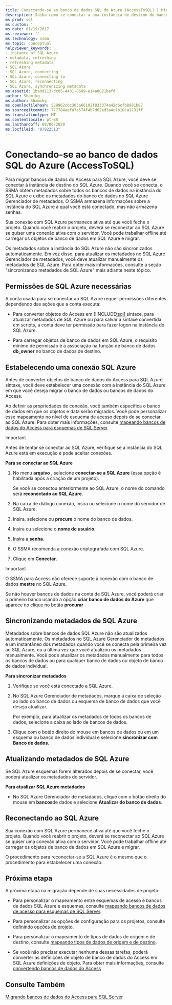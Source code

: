 ```yaml
---
title: Conectando-se ao banco de dados SQL do Azure (AccessToSQL) | Microsoft Docs
description: Saiba como se conectar a uma instância de destino do banco de dados SQL do Azure para migrar bancos de dados do Access. O SSMA obtém metadados sobre bancos de dados no banco de dados SQL do Azure.
ms.prod: sql
ms.custom: ''
ms.date: 01/19/2017
ms.reviewer: ''
ms.technology: ssma
ms.topic: conceptual
helpviewer_keywords:
- instance of SQL Azure
- metadata, refreshing
- refreshing metadata
- SQL Azure
- SQL Azure, connecting
- SQL Azure, connecting to
- SQL Azure, reconnecting
- SQL Azure, synchronizing metadata
ms.assetid: 1ba0d113-dc05-4431-8689-e14a8821bafd
author: Shamikg
ms.author: Shamikg
ms.openlocfilehash: 529962cbc303a66102f833374e42c6cfb8981b87
ms.sourcegitcommit: 777704aefa7e574f4b7d62ad2a4c1b10ca1731ff
ms.translationtype: MT
ms.contentlocale: pt-BR
ms.lasthandoff: 08/06/2020
ms.locfileid: "87822513"
---
```

# <a name="connecting-to-azure-sql-database-accesstosql"></a>Conectando-se ao banco de dados SQL do Azure (AccessToSQL)
Para migrar bancos de dados do Access para SQL Azure, você deve se conectar à instância de destino do SQL Azure. Quando você se conecta, o SSMA obtém metadados sobre todos os bancos de dados na instância do SQL Azure e exibe os metadados do banco de dados no SQL Azure Gerenciador de metadados. O SSMA armazena informações sobre a instância do SQL Azure à qual você está conectado, mas não armazena senhas.  
  
Sua conexão com SQL Azure permanece ativa até que você feche o projeto. Quando você reabrir o projeto, deverá se reconectar ao SQL Azure se quiser uma conexão ativa com o servidor. Você pode trabalhar offline até carregar os objetos de banco de dados em SQL Azure e migrar.  
  
Os metadados sobre a instância do SQL Azure não são sincronizados automaticamente. Em vez disso, para atualizar os metadados no SQL Azure Gerenciador de metadados, você deve atualizar manualmente os metadados de SQL Azure. Para obter mais informações, consulte a seção "sincronizando metadados de SQL Azure" mais adiante neste tópico.  
  
## <a name="required-sql-azure-permissions"></a>Permissões de SQL Azure necessárias  
A conta usada para se conectar ao SQL Azure requer permissões diferentes dependendo das ações que a conta executa:  
  
-   Para converter objetos do Access em [!INCLUDE[tsql](../../includes/tsql-md.md)] sintaxe, para atualizar metadados de SQL Azure ou para salvar a sintaxe convertida em scripts, a conta deve ter permissão para fazer logon na instância do SQL Azure.  
  
-   Para carregar objetos de banco de dados em SQL Azure, o requisito mínimo de permissão é a associação na função de banco de dados **db_owner** no banco de dados de destino.  
  
## <a name="establishing-a-sql-azure-connection"></a>Estabelecendo uma conexão SQL Azure  
Antes de converter objetos de banco de dados do Access para SQL Azure sintaxe, você deve estabelecer uma conexão com a instância do SQL Azure em que você deseja migrar o banco de dados ou bancos de dados do Access.  
  
Ao definir as propriedades de conexão, você também especifica o banco de dados em que os objetos e data serão migrados. Você pode personalizar esse mapeamento no nível de esquema de acesso depois de se conectar ao SQL Azure. Para obter mais informações, consulte [mapeando bancos de dados do Access para esquemas de SQL Server](mapping-source-and-target-databases-accesstosql.md)  
  
> [!IMPORTANT]  
> Antes de tentar se conectar ao SQL Azure, verifique se a instância do SQL Azure está em execução e pode aceitar conexões.  
  
**Para se conectar ao SQL Azure**  
  
1.  No menu **arquivo** , selecione **conectar-se a SQL Azure** (essa opção é habilitada após a criação de um projeto).  
  
    Se você se conectou anteriormente ao SQL Azure, o nome do comando será **reconectado ao SQL Azure**.  
  
2.  Na caixa de diálogo conexão, insira ou selecione o nome do servidor de SQL Azure.  
  
3.  Insira, selecione ou **procure** o nome do banco de dados.  
  
4.  Insira ou selecione o **nome de usuário**.  
  
5.  Insira a **senha**.  
  
6.  O SSMA recomenda a conexão criptografada com SQL Azure.  
  
7.  Clique em **Conectar**.  
  
> [!IMPORTANT]  
> O SSMA para Access não oferece suporte à conexão com o banco de dados **mestre** no SQL Azure.  
  
Se não houver bancos de dados na conta de SQL Azure, você poderá criar o primeiro banco usando a opção **criar banco de dados do Azure** que aparece no clique no botão **procurar** .  
  
## <a name="synchronizing-sql-azure-metadata"></a>Sincronizando metadados de SQL Azure  
Metadados sobre bancos de dados SQL Azure não são atualizados automaticamente. Os metadados no SQL Azure Gerenciador de metadados é um instantâneo dos metadados quando você se conecta pela primeira vez ao SQL Azure, ou a última vez que você atualizou os metadados manualmente. Você pode atualizar os metadados manualmente para todos os bancos de dados ou para qualquer banco de dados ou objeto de banco de dados individual.  
  
**Para sincronizar metadados**  
  
1.  Verifique se você está conectado a SQL Azure.  
  
2.  No SQL Azure Gerenciador de metadados, marque a caixa de seleção ao lado do banco de dados ou esquema de banco de dados que você deseja atualizar.  
  
    Por exemplo, para atualizar os metadados de todos os bancos de dados, selecione a caixa ao lado de bancos de dados.  
  
3.  Clique com o botão direito do mouse em bancos de dados ou em um esquema ou banco de dados individual e selecione **sincronizar com Banco de dados**.  
  
## <a name="refreshing-sql-azure-metadata"></a>Atualizando metadados de SQL Azure  
Se SQL Azure esquemas forem alterados depois de se conectar, você poderá atualizar os metadados do servidor.  
  
**Para atualizar SQL Azure metadados**  
  
-   No SQL Azure Gerenciador de metadados, clique com o botão direito do mouse em **bancos**de dados e selecione **Atualizar do banco de dados**.  
  
## <a name="reconnecting-to-sql-azure"></a>Reconectando ao SQL Azure  
Sua conexão com SQL Azure permanece ativa até que você feche o projeto. Quando você reabrir o projeto, deverá se reconectar ao SQL Azure se quiser uma conexão ativa com o servidor. Você pode trabalhar offline até carregar os objetos de banco de dados em SQL Azure e migrar.  
  
O procedimento para reconectar-se a SQL Azure é o mesmo que o procedimento para estabelecer uma conexão.  
  
## <a name="next-step"></a>Próxima etapa  
A próxima etapa na migração depende de suas necessidades de projeto:  
  
-   Para personalizar o mapeamento entre esquemas de acesso e bancos de dados SQL Azure e esquemas, consulte [mapeando bancos de dados de acesso para esquemas de SQL Server](mapping-source-and-target-databases-accesstosql.md).  
  
-   Para personalizar as opções de configuração para os projetos, consulte [definindo opções de projeto](setting-conversion-and-migration-options-accesstosql.md).  
  
-   Para personalizar o mapeamento de tipos de dados de origem e de destino, consulte [mapeando tipos de dados de origem e de destino](mapping-source-and-target-data-types-accesstosql.md).  
  
-   Se você não precisar executar nenhuma dessas tarefas, poderá converter as definições de objeto de banco de dados do Access em SQL Azure definições de objeto. Para obter mais informações, consulte [convertendo bancos de dados do Access](converting-access-database-objects-accesstosql.md)  
  
## <a name="see-also"></a>Consulte Também  
[Migrando bancos de dados do Access para SQL Server](migrating-access-databases-to-sql-server-azure-sql-db-accesstosql.md)  
  

